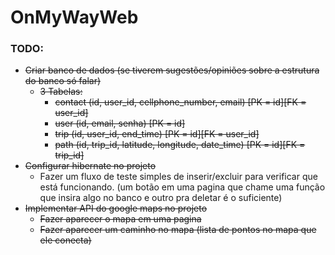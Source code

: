 # OnMyWayWeb

### TODO:

- ~~Criar banco de dados (se tiverem sugestões/opiniões sobre a estrutura do banco só falar)~~
  - ~~3 Tabelas:~~
    - ~~contact (id, user_id, cellphone_number, email) [PK = id][FK = user_id]~~
    - ~~user (id, email, senha) [PK = id]~~
    - ~~trip (id, user_id, end_time) [PK = id][FK = user_id]~~
    - ~~path (id, trip_id, latitude, longitude, date_time) [PK = id][FK = trip_id]~~
- ~~Configurar hibernate no projeto~~
  - Fazer um fluxo de teste simples de inserir/excluir para verificar que está funcionando.
    (um botão em uma pagina que chame uma função que insira algo no banco e outro pra deletar é o suficiente)
- ~~Implementar API do google maps no projeto~~
  - ~~Fazer aparecer o mapa em uma pagina~~
  - ~~Fazer aparecer um caminho no mapa (lista de pontos no mapa que ele conecta)~~
  


